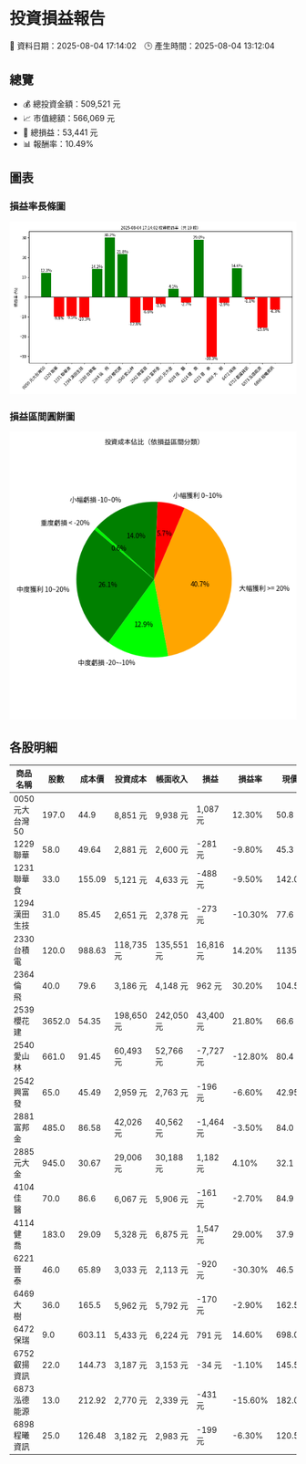 # 投資損益報告

📅 資料日期：2025-08-04 17:14:02　🕒 產生時間：2025-08-04 13:12:04

## 總覽
- 💰 總投資金額：509,521 元
- 📈 市值總額：566,069 元
- 🧮 總損益：53,441 元
- 📊 報酬率：10.49%

## 圖表
### 損益率長條圖
![損益率](profit_rate_bar.png)

### 損益區間圓餅圖
![損益區間](profit_category_pie.png)

## 各股明細

| 商品名稱 | 股數 | 成本價 | 投資成本 | 帳面收入 | 損益 | 損益率 | 現價 | 市值 |
|----------|------|--------|------------|------------|--------|----------|--------|------------|
| 0050 元大台灣50 | 197.0 | 44.9 | 8,851 元 | 9,938 元 | 1,087 元 | 12.30% | 50.8 | 10,008 元 |
| 1229 聯華 | 58.0 | 49.64 | 2,881 元 | 2,600 元 | -281 元 | -9.80% | 45.3 | 2,627 元 |
| 1231 聯華食 | 33.0 | 155.09 | 5,121 元 | 4,633 元 | -488 元 | -9.50% | 142.0 | 4,686 元 |
| 1294 漢田生技 | 31.0 | 85.45 | 2,651 元 | 2,378 元 | -273 元 | -10.30% | 77.6 | 2,406 元 |
| 2330 台積電 | 120.0 | 988.63 | 118,735 元 | 135,551 元 | 16,816 元 | 14.20% | 1135.0 | 136,200 元 |
| 2364 倫　飛 | 40.0 | 79.6 | 3,186 元 | 4,148 元 | 962 元 | 30.20% | 104.5 | 4,180 元 |
| 2539 櫻花建 | 3652.0 | 54.35 | 198,650 元 | 242,050 元 | 43,400 元 | 21.80% | 66.6 | 243,223 元 |
| 2540 愛山林 | 661.0 | 91.45 | 60,493 元 | 52,766 元 | -7,727 元 | -12.80% | 80.4 | 53,144 元 |
| 2542 興富發 | 65.0 | 45.49 | 2,959 元 | 2,763 元 | -196 元 | -6.60% | 42.95 | 2,792 元 |
| 2881 富邦金 | 485.0 | 86.58 | 42,026 元 | 40,562 元 | -1,464 元 | -3.50% | 84.0 | 40,740 元 |
| 2885 元大金 | 945.0 | 30.67 | 29,006 元 | 30,188 元 | 1,182 元 | 4.10% | 32.1 | 30,334 元 |
| 4104 佳　醫 | 70.0 | 86.6 | 6,067 元 | 5,906 元 | -161 元 | -2.70% | 84.9 | 5,943 元 |
| 4114 健　喬 | 183.0 | 29.09 | 5,328 元 | 6,875 元 | 1,547 元 | 29.00% | 37.9 | 6,936 元 |
| 6221 晉　泰 | 46.0 | 65.89 | 3,033 元 | 2,113 元 | -920 元 | -30.30% | 46.5 | 2,139 元 |
| 6469 大　樹 | 36.0 | 165.5 | 5,962 元 | 5,792 元 | -170 元 | -2.90% | 162.5 | 5,850 元 |
| 6472 保瑞 | 9.0 | 603.11 | 5,433 元 | 6,224 元 | 791 元 | 14.60% | 698.0 | 6,282 元 |
| 6752 叡揚資訊 | 22.0 | 144.73 | 3,187 元 | 3,153 元 | -34 元 | -1.10% | 145.5 | 3,201 元 |
| 6873 泓德能源 | 13.0 | 212.92 | 2,770 元 | 2,339 元 | -431 元 | -15.60% | 182.0 | 2,366 元 |
| 6898 程曦資訊 | 25.0 | 126.48 | 3,182 元 | 2,983 元 | -199 元 | -6.30% | 120.5 | 3,012 元 |
